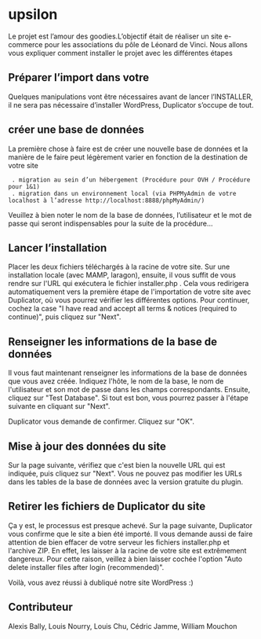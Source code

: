 # upsilon
Le projet est l’amour des goodies.L’objectif était de réaliser un site e-commerce pour les associations du pôle de Léonard de Vinci. Nous allons vous expliquer comment installer le projet avec les différentes étapes
 
##  Préparer l’import dans votre
Quelques manipulations vont être nécessaires avant de lancer l’INSTALLER, il ne sera pas nécessaire d’installer WordPress, Duplicator s’occupe de tout.

## créer une base de données

La première chose à faire est de créer une nouvelle base de données et la manière de le faire peut légèrement varier en fonction de la destination de votre site 

```
 . migration au sein d’un hébergement (Procédure pour OVH / Procédure pour 1&1)
 . migration dans un environnement local (via PHPMyAdmin de votre localhost à l’adresse http://localhost:8888/phpMyAdmin/)
```
Veuillez à bien noter le nom de la base de données, l’utilisateur et le mot de passe qui seront indispensables pour la suite de la procédure…


## Lancer l’installation

Placer les deux fichiers téléchargés à la racine de votre site. Sur une installation locale (avec MAMP, laragon), ensuite, il vous suffit de vous rendre sur l'URL qui exécutera le fichier installer.php . Cela vous redirigera automatiquement vers la première étape de l'importation de votre site avec Duplicator, où vous pourrez vérifier les différentes options. Pour continuer, cochez la case "I have read and accept all terms & notices (required to continue)", puis cliquez sur "Next".

## Renseigner les informations de la base de données

Il vous faut maintenant renseigner les informations de la base de données que vous avez créée. Indiquez l'hôte, le nom de la base, le nom de l'utilisateur et son mot de passe dans les champs correspondants. Ensuite, cliquez sur "Test Database". Si tout est bon, vous pourrez passer à l'étape suivante en cliquant sur "Next".

Duplicator vous demande de confirmer. Cliquez sur "OK".

## Mise à jour des données du site

Sur la page suivante, vérifiez que c'est bien la nouvelle URL qui est indiquée, puis cliquez sur "Next". Vous ne pouvez pas modifier les URLs dans les tables de la base de données avec la version gratuite du plugin.

## Retirer les fichiers de Duplicator du site

Ça y est, le processus est presque achevé. Sur la page suivante, Duplicator vous confirme que le site a bien été importé. Il vous demande aussi de faire attention de bien effacer de votre serveur les fichiers installer.php et l'archive ZIP. En effet, les laisser à la racine de votre site est extrêmement dangereux. Pour cette raison, veillez à bien laisser cochée l'option "Auto delete installer files after login (recommended)".

Voilà, vous avez réussi à dubliqué notre site WordPress :) 

## Contributeur
Alexis Bally, Louis Nourry, Louis Chu, Cédric Jamme, William Mouchon
